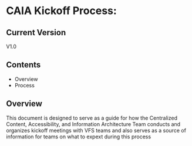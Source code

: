 # CAIA Kickoff Process:

## Current Version
V1.0

## Contents
- Overview
- Process

## Overview
This document is designed to serve as a guide for how the Centralized Content, Accessibility, and Information Architecture Team conducts and organizes kickoff meetings with VFS teams and also serves as a source of information for teams on what to expext during this process
<br>
